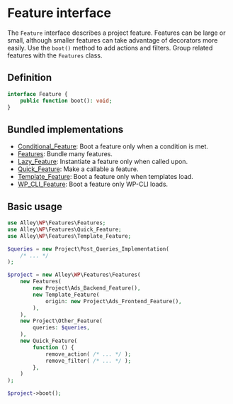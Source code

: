 # Feature interface

The `Feature` interface describes a project feature. Features can be large or small, although smaller features can take advantage of decorators more easily. Use the `boot()` method to add actions and filters. Group related features with the `Features` class. 

## Definition

```php
interface Feature {
    public function boot(): void;
}
```

## Bundled implementations

- [Conditional_Feature](https://github.com/alleyinteractive/wp-type-extensions/blob/main/src/alley/wp/features/class-conditional-feature.php): Boot a feature only when a condition is met.
- [Features](https://github.com/alleyinteractive/wp-type-extensions/blob/main/src/alley/wp/features/class-features.php): Bundle many features.
- [Lazy_Feature](https://github.com/alleyinteractive/wp-type-extensions/blob/main/src/alley/wp/features/class-lazy-feature.php): Instantiate a feature only when called upon.
- [Quick_Feature](https://github.com/alleyinteractive/wp-type-extensions/blob/main/src/alley/wp/features/class-quick-feature.php): Make a callable a feature.
- [Template_Feature](https://github.com/alleyinteractive/wp-type-extensions/blob/main/src/alley/wp/features/class-template-feature.php): Boot a feature only when templates load.
- [WP_CLI_Feature](https://github.com/alleyinteractive/wp-type-extensions/blob/main/src/alley/wp/features/class-wp-cli-feature.php): Boot a feature only WP-CLI loads.

## Basic usage

```php
use Alley\WP\Features\Features;
use Alley\WP\Features\Quick_Feature;
use Alley\WP\Features\Template_Feature;

$queries = new Project\Post_Queries_Implementation(
	/* ... */
);

$project = new Alley\WP\Features\Features(
	new Features(
		new Project\Ads_Backend_Feature(),
		new Template_Feature(
			origin: new Project\Ads_Frontend_Feature(),
		),
	),
	new Project\Other_Feature(
		queries: $queries,
	),
	new Quick_Feature(
		function () {
			remove_action( /* ... */ );
			remove_filter( /* ... */ );
		},
	)
);

$project->boot();
```
